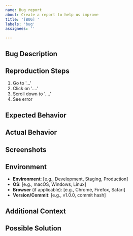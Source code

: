 ```yaml
---
name: Bug report
about: Create a report to help us improve
title: '[BUG] '
labels: 'bug'
assignees: ''

---
```


## Bug Description
<!-- A clear and concise description of what the bug is -->

## Reproduction Steps
<!-- Steps to reproduce the behavior -->
1. Go to '...'
2. Click on '....'
3. Scroll down to '....'
4. See error

## Expected Behavior
<!-- A clear and concise description of what you expected to happen -->

## Actual Behavior
<!-- What actually happened instead -->

## Screenshots
<!-- If applicable, add screenshots to help explain your problem -->

## Environment
<!-- Please complete the following information -->
- **Environment**: [e.g., Development, Staging, Production]
- **OS**: [e.g., macOS, Windows, Linux]
- **Browser** (if applicable): [e.g., Chrome, Firefox, Safari]
- **Version/Commit**: [e.g., v1.0.0, commit hash]

## Additional Context
<!-- Add any other context about the problem here -->

## Possible Solution
<!-- If you have suggestions on how to fix the issue -->